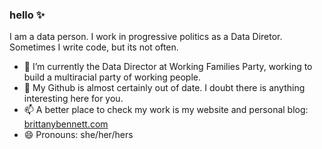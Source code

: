 ### hello ✨

I am a data person. I work in progressive politics as a Data Diretor. Sometimes I write code, but its not often.

- 🔭 I’m currently the Data Director at Working Families Party, working to build a multiracial party of working people.
- 💬 My Github is almost certainly out of date. I doubt there is anything interesting here for you. 
- 📫 A better place to check my work is my website and personal blog: [brittanybennett.com](https://www.brittanybennett.com/)  
- 😄 Pronouns: she/her/hers  
 
 
